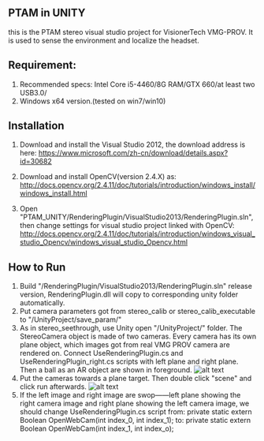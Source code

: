 ## PTAM in UNITY

this is the PTAM stereo visual studio project for VisionerTech VMG-PROV. It is used to sense the environment and localize the headset.

## Requirement:

1.  Recommended specs: Intel Core i5-4460/8G RAM/GTX 660/at least two USB3.0/
2.  Windows x64 version.(tested on win7/win10)

## Installation

1.  Download and install the  Visual Studio 2012, the download address is here: https://www.microsoft.com/zh-cn/download/details.aspx?id=30682

2.  Download and install OpenCV(version 2.4.X) as:
http://docs.opencv.org/2.4.11/doc/tutorials/introduction/windows_install/windows_install.html

3.  Open "PTAM_UNITY/RenderingPlugin/VisualStudio2013/RenderingPlugin.sln", then change settings for visual studio project linked with OpenCV:
http://docs.opencv.org/2.4.11/doc/tutorials/introduction/windows_visual_studio_Opencv/windows_visual_studio_Opencv.html

## How to Run

1.  Build "/RenderingPlugin/VisualStudio2013/RenderingPlugin.sln" release version, RenderingPlugin.dll will copy to corresponding unity folder automatically.
2.  Put camera parameters got from stereo_calib or stereo_calib_executable to "/UnityProject/save_param/"
3.  As in stereo_seethrough, use Unity open "/UnityProject/" folder. The StereoCamera object is made of two cameras. Every camera has its own plane object, which images got from real VMG PROV camera are rendered on. Connect UseRenderingPlugin.cs and UseRenderingPlugin_right.cs scripts with left plane and right plane. Then a ball as an AR object are shown in foreground.
![alt text](https://github.com/VisionerTech/PTAM_UNITY/blob/master/readme_image/unity.png "unity")
4. Put the cameras towards a plane target. Then double click "scene" and  click run afterwards.
![alt text](https://github.com/VisionerTech/PTAM_UNITY/blob/master/readme_image/plane.png "plane")
5.  If the left image and right image are swop——left plane showing the right camera image and right plane showing the left camera image, we should change UseRenderingPlugin.cs script from:
      private static extern Boolean OpenWebCam(int index_0, int index_1);
to:
      private static extern Boolean OpenWebCam(int index_1, int index_o);
